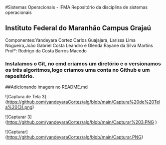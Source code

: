 #Sistemas Operacionais - IFMA
Repositório da disciplina de sistemas operacionais

## Instituto Federal do Maranhão Campus Grajaú
Componentes:Yandeyara Cortez Carlos Guajajara, Larissa Lima Nogueira,João Gabriel Costa Leandro e Glenda Rayane da Silva Martins 
Prof°: Rodrigo da Costa Barros Macedo


### Instalamos o Git, no cmd criamos um diretório e  o versionamos os três algoritmos,logo criamos uma conta no Github e um repositório.

##Adicionando imagem no README.md 

![Captura de Tela 3] (https://github.com/yandeyaraCortez/alg/blob/main/Captura%20de%20Tela%20(3).png)

![Capturar 3] (https://github.com/yandeyaraCortez/alg/blob/main/Capturar%203.PNG ) 

 ![Capturar] (https://github.com/yandeyaraCortez/alg/blob/main/Capturar.PNG)
